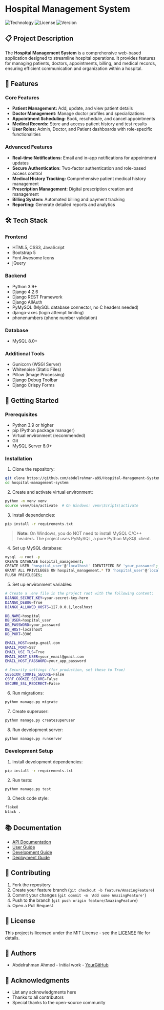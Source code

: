 # Hospital Management System

![Technology](https://img.shields.io/badge/Built%20with-Python%20%7C%20Django-green)
![License](https://img.shields.io/badge/License-MIT-blue)
![Version](https://img.shields.io/badge/Version-1.0.0-orange)

## 📋 Project Description

The **Hospital Management System** is a comprehensive web-based application designed to streamline hospital operations. It provides features for managing patients, doctors, appointments, billing, and medical records, ensuring efficient communication and organization within a hospital.

## 🎯 Features

### Core Features
- **Patient Management:** Add, update, and view patient details
- **Doctor Management:** Manage doctor profiles and specializations
- **Appointment Scheduling:** Book, reschedule, and cancel appointments
- **Medical Records:** Store and access patient history and test results
- **User Roles:** Admin, Doctor, and Patient dashboards with role-specific functionalities

### Advanced Features
- **Real-time Notifications:** Email and in-app notifications for appointment updates
- **Secure Authentication:** Two-factor authentication and role-based access control
- **Medical History Tracking:** Comprehensive patient medical history management
- **Prescription Management:** Digital prescription creation and management
- **Billing System:** Automated billing and payment tracking
- **Reporting:** Generate detailed reports and analytics

## 🛠️ Tech Stack

### Frontend
- HTML5, CSS3, JavaScript
- Bootstrap 5
- Font Awesome Icons
- jQuery

### Backend
- Python 3.9+
- Django 4.2.6
- Django REST Framework
- Django AllAuth
- PyMySQL (MySQL database connector, no C headers needed)
- django-axes (login attempt limiting)
- phonenumbers (phone number validation)

### Database
- MySQL 8.0+

### Additional Tools
- Gunicorn (WSGI Server)
- Whitenoise (Static Files)
- Pillow (Image Processing)
- Django Debug Toolbar
- Django Crispy Forms

## 🚀 Getting Started

### Prerequisites
- Python 3.9 or higher
- pip (Python package manager)
- Virtual environment (recommended)
- Git
- MySQL Server 8.0+

### Installation

1. Clone the repository:
```bash
git clone https://github.com/abdelrahman-a99/Hospital-Management-System.git
cd hospital-management-system
```

2. Create and activate virtual environment:
```bash
python -m venv venv
source venv/bin/activate  # On Windows: venv\Scripts\activate
```

3. Install dependencies:
```bash
pip install -r requirements.txt
```
> **Note:** On Windows, you do NOT need to install MySQL C/C++ headers. The project uses PyMySQL, a pure Python MySQL client.

4. Set up MySQL database:
```bash
mysql -u root -p
CREATE DATABASE hospital_management;
CREATE USER 'hospital_user'@'localhost' IDENTIFIED BY 'your_password';
GRANT ALL PRIVILEGES ON hospital_management.* TO 'hospital_user'@'localhost';
FLUSH PRIVILEGES;
```

5. Set up environment variables:
```bash
# Create a .env file in the project root with the following content:
DJANGO_SECRET_KEY=your-secret-key-here
DJANGO_DEBUG=True
DJANGO_ALLOWED_HOSTS=127.0.0.1,localhost

DB_NAME=hospital
DB_USER=hospital_user
DB_PASSWORD=your_password
DB_HOST=localhost
DB_PORT=3306

EMAIL_HOST=smtp.gmail.com
EMAIL_PORT=587
EMAIL_USE_TLS=True
EMAIL_HOST_USER=your_email@gmail.com
EMAIL_HOST_PASSWORD=your_app_password

# Security settings (for production, set these to True)
SESSION_COOKIE_SECURE=False
CSRF_COOKIE_SECURE=False
SECURE_SSL_REDIRECT=False
```

6. Run migrations:
```bash
python manage.py migrate
```

7. Create superuser:
```bash
python manage.py createsuperuser
```

8. Run development server:
```bash
python manage.py runserver
```

### Development Setup

1. Install development dependencies:
```bash
pip install -r requirements.txt
```

2. Run tests:
```bash
python manage.py test
```

3. Check code style:
```bash
flake8
black .
```

## 📚 Documentation

- [API Documentation](docs/api.md)
- [User Guide](docs/user-guide.md)
- [Development Guide](docs/development.md)
- [Deployment Guide](docs/deployment.md)

## 🤝 Contributing

1. Fork the repository
2. Create your feature branch (`git checkout -b feature/AmazingFeature`)
3. Commit your changes (`git commit -m 'Add some AmazingFeature'`)
4. Push to the branch (`git push origin feature/AmazingFeature`)
5. Open a Pull Request

## 📝 License

This project is licensed under the MIT License - see the [LICENSE](LICENSE) file for details.

## 👥 Authors

- Abdelrahman Ahmed - Initial work - [YourGitHub](https://github.com/abdelrahman-a99)

## 🙏 Acknowledgments

- List any acknowledgments here
- Thanks to all contributors
- Special thanks to the open-source community
